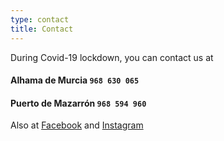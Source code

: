 ```yaml
---
type: contact
title: Contact
---
```


During Covid-19 lockdown, you can contact us at

#### Alhama de Murcia `968 630 065`
#### Puerto de Mazarrón `968 594 960`

Also at 
[Facebook](https://es-es.facebook.com/Alzare-Zapatos-106622029774770/)
and
[Instagram](https://www.instagram.com/alzareshoes/)
